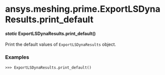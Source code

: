 # ansys.meshing.prime.ExportLSDynaResults.print_default



#### *static* ExportLSDynaResults.print_default()

Print the default values of `ExportLSDynaResults` object.

### Examples

```pycon
>>> ExportLSDynaResults.print_default()
```

<!-- !! processed by numpydoc !! -->
